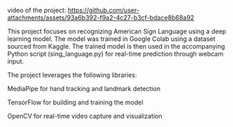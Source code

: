 video of the project: https://github.com/user-attachments/assets/93a6b392-f9a2-4c27-b3cf-bdace8b68a92

This project focuses on recognizing American Sign Language using a deep learning model. 
The model was trained in Google Colab using a dataset sourced from Kaggle. 
The trained model is then used in the accompanying Python script (sing_language.py) for real-time prediction through webcam input.

The project leverages the following libraries:

  MediaPipe for hand tracking and landmark detection

  TensorFlow for building and training the model

  OpenCV for real-time video capture and visualization
